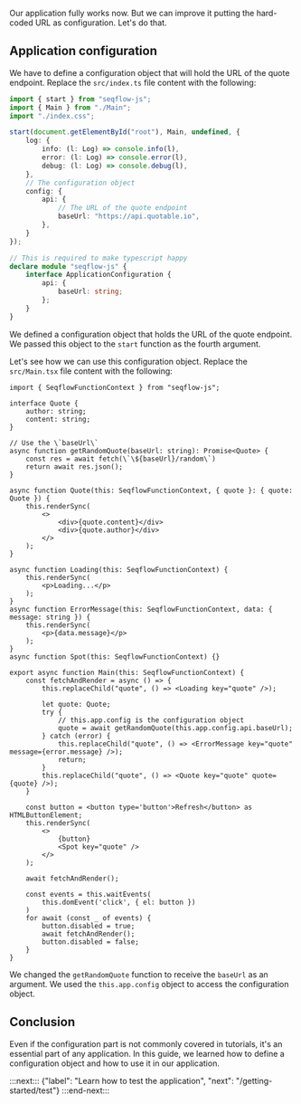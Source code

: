 Our application fully works now. But we can improve it putting the hard-coded URL as configuration. Let's do that.

## Application configuration

We have to define a configuration object that will hold the URL of the quote endpoint. Replace the `src/index.ts` file content with the following:

```ts
import { start } from "seqflow-js";
import { Main } from "./Main";
import "./index.css";

start(document.getElementById("root"), Main, undefined, {
	log: {
		info: (l: Log) => console.info(l),
		error: (l: Log) => console.error(l),
		debug: (l: Log) => console.debug(l),
	},
	// The configuration object
	config: {
		api: {
			// The URL of the quote endpoint
			baseUrl: "https://api.quotable.io",
		},
	}
});

// This is required to make typescript happy
declare module "seqflow-js" {
	interface ApplicationConfiguration {
		api: {
			baseUrl: string;
		};
	}
}
```

We defined a configuration object that holds the URL of the quote endpoint. We passed this object to the `start` function as the fourth argument.

Let's see how we can use this configuration object. Replace the `src/Main.tsx` file content with the following:

```tsx
import { SeqflowFunctionContext } from "seqflow-js";

interface Quote {
	author: string;
	content: string;
}

// Use the \`baseUrl\`
async function getRandomQuote(baseUrl: string): Promise<Quote> {
	const res = await fetch(\`\${baseUrl}/random\`)
	return await res.json();
}

async function Quote(this: SeqflowFunctionContext, { quote }: { quote: Quote }) {
	this.renderSync(
		<>
			<div>{quote.content}</div>
			<div>{quote.author}</div>
		</>
	);
}

async function Loading(this: SeqflowFunctionContext) {
	this.renderSync(
		<p>Loading...</p>
	);
}
async function ErrorMessage(this: SeqflowFunctionContext, data: { message: string }) {
	this.renderSync(
		<p>{data.message}</p>
	);
}
async function Spot(this: SeqflowFunctionContext) {}

export async function Main(this: SeqflowFunctionContext) {
	const fetchAndRender = async () => {
		this.replaceChild("quote", () => <Loading key="quote" />);

		let quote: Quote;
		try {
			// this.app.config is the configuration object
			quote = await getRandomQuote(this.app.config.api.baseUrl);
		} catch (error) {
			this.replaceChild("quote", () => <ErrorMessage key="quote" message={error.message} />);
			return;
		}
		this.replaceChild("quote", () => <Quote key="quote" quote={quote} />);
	}

	const button = <button type='button'>Refresh</button> as HTMLButtonElement;
	this.renderSync(
		<>
			{button}
			<Spot key="quote" />
		</>
	);

	await fetchAndRender();

	const events = this.waitEvents(
		this.domEvent('click', { el: button })
	)
	for await (const _ of events) {
		button.disabled = true;
		await fetchAndRender();
		button.disabled = false;
	}
}
```

We changed the `getRandomQuote` function to receive the `baseUrl` as an argument. We used the `this.app.config` object to access the configuration object.

## Conclusion

Even if the configuration part is not commonly covered in tutorials, it's an essential part of any application. In this guide, we learned how to define a configuration object and how to use it in our application.

:::next:::
{"label": "Learn how to test the application", "next": "/getting-started/test"}
:::end-next:::
